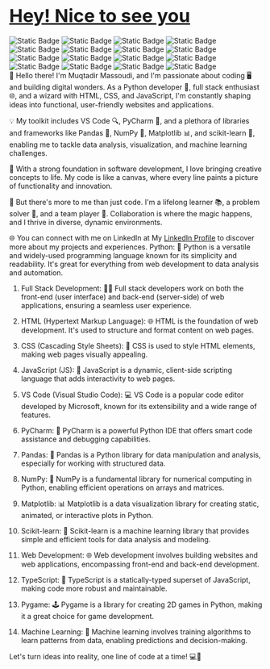 <h1><span style="color: blue; font-size: 36px;"><a href='https://github.com/MadihaMassoudi'>Hey! Nice to see you</a></span></h1>
<div><img alt="Static Badge" src="https://img.shields.io/badge/JavaScript-blue"> <img alt="Static Badge" src="https://img.shields.io/badge/CSS-pink"> <img alt="Static Badge" src="https://img.shields.io/badge/HTML-orange"> <img alt="Static Badge" src="https://img.shields.io/badge/TypeJS-violet"> <img alt="Static Badge" src="https://img.shields.io/badge/Python-purple"> <img alt="Static Badge" src="https://img.shields.io/badge/Numpy-grey"> <img alt="Static Badge" src="https://img.shields.io/badge/Matplotlib-violet"> <img alt="Static Badge" src="https://img.shields.io/badge/PyGame-darkblue"> <img alt="Static Badge" src="https://img.shields.io/badge/CapCut-cyan"> <img alt="Static Badge" src="https://img.shields.io/badge/VS%20Code-black"> <img alt="Static Badge" src="https://img.shields.io/badge/PyCharm-darkpurple"> <img alt="Static Badge" src="https://img.shields.io/badge/Freelancer-lightblue"> <img alt="Static Badge" src="https://img.shields.io/badge/Scikit%20learn-red"> <img alt="Static Badge" src="https://img.shields.io/badge/Linear%20Regression-darkgreen"> <img alt="Static Badge" src="https://img.shields.io/badge/Logistic%20Regression-lightgreen"> <img alt="Static Badge" src="https://img.shields.io/badge/Machine%20Learning-darkred"></div>
👋 Hello there! I'm Muqtadir Massoudi, and I'm passionate about coding 🖥️ and building digital wonders. As a Python developer 🐍, full stack enthusiast 🌐, and a wizard with HTML, CSS, and JavaScript, I'm constantly shaping ideas into functional, user-friendly websites and applications.

💡 My toolkit includes VS Code 🔍, PyCharm 🐍, and a plethora of libraries and frameworks like Pandas 🐼, NumPy 🔢, Matplotlib 📊, and scikit-learn 🧠, enabling me to tackle data analysis, visualization, and machine learning challenges.

🚀 With a strong foundation in software development, I love bringing creative concepts to life. My code is like a canvas, where every line paints a picture of functionality and innovation.

🌟 But there's more to me than just code. I'm a lifelong learner 📚, a problem solver 🧩, and a team player 🤝. Collaboration is where the magic happens, and I thrive in diverse, dynamic environments.

🌐 You can connect with me on LinkedIn at My <a href='https://www.linkedin.com/in/muqtadir-massoudi-a29195226/'>LinkedIn Profile</a> to discover more about my projects and experiences.
Python: 🐍 Python is a versatile and widely-used programming language known for its simplicity and readability. It's great for everything from web development to data analysis and automation.

1) Full Stack Development: 👨‍💻 Full stack developers work on both the front-end (user interface) and back-end (server-side) of web applications, ensuring a seamless user experience.

2) HTML (Hypertext Markup Language): 🌐 HTML is the foundation of web development. It's used to structure and format content on web pages.

3) CSS (Cascading Style Sheets): 🎨 CSS is used to style HTML elements, making web pages visually appealing.

4) JavaScript (JS): 🚀 JavaScript is a dynamic, client-side scripting language that adds interactivity to web pages.

5) VS Code (Visual Studio Code): 💻 VS Code is a popular code editor developed by Microsoft, known for its extensibility and a wide range of features.

6) PyCharm: 🐍 PyCharm is a powerful Python IDE that offers smart code assistance and debugging capabilities.

7) Pandas: 🐼 Pandas is a Python library for data manipulation and analysis, especially for working with structured data.

8) NumPy: 🔢 NumPy is a fundamental library for numerical computing in Python, enabling efficient operations on arrays and matrices.

9) Matplotlib: 📊 Matplotlib is a data visualization library for creating static, animated, or interactive plots in Python.

10) Scikit-learn: 🤖 Scikit-learn is a machine learning library that provides simple and efficient tools for data analysis and modeling.

11) Web Development: 🌐 Web development involves building websites and web applications, encompassing front-end and back-end development.

12) TypeScript: 🧰 TypeScript is a statically-typed superset of JavaScript, making code more robust and maintainable.

13) Pygame: 🕹️ Pygame is a library for creating 2D games in Python, making it a great choice for game development.

14) Machine Learning: 🤖 Machine learning involves training algorithms to learn patterns from data, enabling predictions and decision-making.

Let's turn ideas into reality, one line of code at a time! 💻🚀
